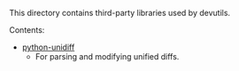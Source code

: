 This directory contains third-party libraries used by devutils.

Contents:

* [python-unidiff](https://github.com/matiasb/python-unidiff)
    * For parsing and modifying unified diffs.
